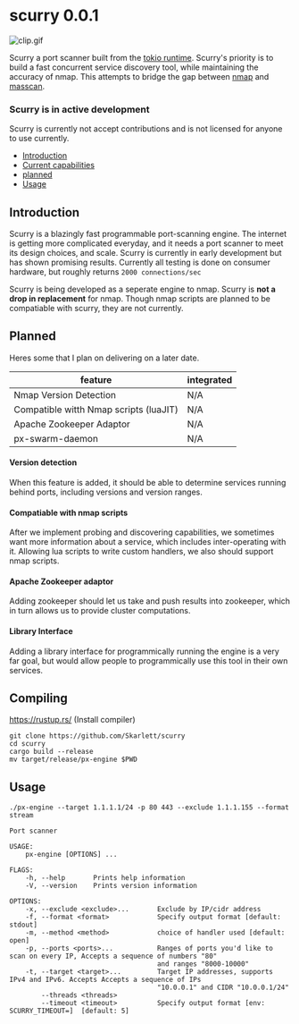 # scurry 0.0.1
![clip.gif](https://raw.githubusercontent.com/Skarlett/scurry/media/clip.gif)

Scurry a port scanner built from the [tokio runtime](https://tokio.rs). Scurry's priority is to build a fast concurrent service discovery tool, while maintaining the accuracy of nmap. This attempts to bridge the gap between [nmap](https://nmap.org/) and [masscan](https://github.com/robertdavidgraham/masscan).

### Scurry is in active development
Scurry is currently not accept contributions and is not licensed for anyone to use currently.

+ [Introduction](#introduction)
+ [Current capabilities](#introduction)
+ [planned](#introduction)
+ [Usage](#introduction)



## Introduction
Scurry is a blazingly fast programmable port-scanning engine. The internet is getting more complicated everyday, and it needs a port scanner to meet its design choices, and scale. Scurry is currently in early development but has shown promising results. Currently all testing is done on consumer hardware, but roughly returns `2000 connections/sec`

Scurry is being developed as a seperate engine to nmap.
Scurry is **not a drop in replacement** for nmap. Though nmap scripts are planned to be compatiable with scurry, they are not currently.


## Planned
Heres some that I plan on delivering on a later date.

feature | integrated
--- | ---
Nmap Version Detection | N/A
Compatible witth Nmap scripts (luaJIT) | N/A
Apache Zookeeper Adaptor | N/A
px-swarm-daemon | N/A

#### Version detection
When this feature is added, it should be able to determine services running behind ports, including versions and version ranges.

#### Compatiable with nmap scripts
After we implement probing and discovering capabilities, we sometimes want more information about a service, which includes inter-operating with it. Allowing lua scripts to write custom handlers, we also should support nmap scripts.

#### Apache Zookeeper adaptor
Adding zookeeper should let us take and push results into zookeeper, which in turn allows us to provide cluster computations.

#### Library Interface
Adding a library interface for programmically running the engine is a very far goal, but would allow people to programmically use this tool in their own services.

##  Compiling
https://rustup.rs/ (Install compiler)
```
git clone https://github.com/Skarlett/scurry
cd scurry
cargo build --release
mv target/release/px-engine $PWD
```

## Usage 

```./px-engine --target 1.1.1.1/24 -p 80 443 --exclude 1.1.1.155 --format stream```
```
Port scanner

USAGE:
    px-engine [OPTIONS] ...

FLAGS:
    -h, --help       Prints help information
    -V, --version    Prints version information

OPTIONS:
    -x, --exclude <exclude>...       Exclude by IP/cidr address
    -f, --format <format>            Specify output format [default: stdout]
    -m, --method <method>            choice of handler used [default: open]
    -p, --ports <ports>...           Ranges of ports you'd like to scan on every IP, Accepts a sequence of numbers "80"
                                     and ranges "8000-10000"
    -t, --target <target>...         Target IP addresses, supports IPv4 and IPv6. Accepts Accepts a sequence of IPs
                                     "10.0.0.1" and CIDR "10.0.0.1/24"
        --threads <threads>          
        --timeout <timeout>          Specify output format [env: SCURRY_TIMEOUT=]  [default: 5]
```
